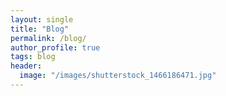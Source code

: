 ```yaml
---
layout: single
title: "Blog"
permalink: /blog/
author_profile: true
tags: blog
header:
  image: "/images/shutterstock_1466186471.jpg"
---
```


